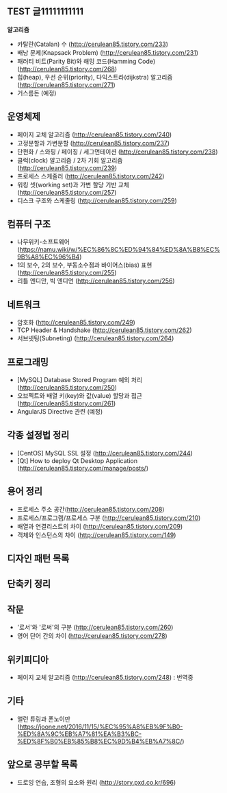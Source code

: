 ## TEST 글11111111111


**알고리즘**
- 카탈란(Catalan) 수 (http://cerulean85.tistory.com/233)
- 배낭 문제(Knapsack Problem) (http://cerulean85.tistory.com/231)
- 패러티 비트(Parity Bit)와 해밍 코드(Hamming Code) (http://cerulean85.tistory.com/268)
- 힙(heap), 우선 순위(priority), 다익스트라(dijkstra) 알고리즘 (http://cerulean85.tistory.com/271)
- 거스름돈 (예정)

**운영체제**
-
- 페이지 교체 알고리즘 (http://cerulean85.tistory.com/240)
- 고정분할과 가변분할 (http://cerulean85.tistory.com/237)
- 단편화 / 스와핑 / 페이징 / 세그먼테이션 (http://cerulean85.tistory.com/238)
- 클럭(clock) 알고리즘 / 2차 기회 알고리즘 (http://cerulean85.tistory.com/239)
- 프로세스 스케줄러 (http://cerulean85.tistory.com/242)
- 워킹 셋(working set)과 가변 할당 기반 교체  (http://cerulean85.tistory.com/257)
- 디스크 구조와 스케줄링 (http://cerulean85.tistory.com/259)

**컴퓨터 구조**
-
- 나무위키-소프트웨어(https://namu.wiki/w/%EC%86%8C%ED%94%84%ED%8A%B8%EC%9B%A8%EC%96%B4)
- 1의 보수, 2의 보수, 부동소수점과 바이어스(bias) 표현 (http://cerulean85.tistory.com/255)
- 리틀 엔디안, 빅 엔디언 (http://cerulean85.tistory.com/256)

**네트워크**
- 
- 암호화 (http://cerulean85.tistory.com/249)
- TCP Header & Handshake (http://cerulean85.tistory.com/262)
- 서브넷팅(Subneting) (http://cerulean85.tistory.com/264)

**프로그래밍**
-
- [MySQL] Database Stored Program 예외 처리 (http://cerulean85.tistory.com/250)
- 오브젝트와 배열 키(key)와 값(value) 할당과 접근 (http://cerulean85.tistory.com/261)
- AngularJS Directive 관련 (예정)

**각종 설정법 정리**
-
- [CentOS] MySQL SSL 설정 (http://cerulean85.tistory.com/244)
- [Qt] How to deploy Qt Desktop Application (http://cerulean85.tistory.com/manage/posts/)

**용어 정리**
-
- 프로세스 주소 공간(http://cerulean85.tistory.com/208)
- 프로세스/프로그램/프로세스 구분 (http://cerulean85.tistory.com/210)
- 배열과 연결리스트의 차이 (http://cerulean85.tistory.com/209)
- 객체와 인스턴스의 차이 (http://cerulean85.tistory.com/149)

**디자인 패턴 목록**
-

**단축키 정리**
-

**작문**
- 
- '로서'와 '로써'의 구분 (http://cerulean85.tistory.com/260)
- 영어 단어 간의 차이 (http://cerulean85.tistory.com/278)

**위키피디아**
-
- 페이지 교체 알고리즘 (http://cerulean85.tistory.com/248) : 번역중

**기타**
-
- 앨런 튜링과 폰노이만
(https://joone.net/2016/11/15/%EC%95%A8%EB%9F%B0-%ED%8A%9C%EB%A7%81%EA%B3%BC-%ED%8F%B0%EB%85%B8%EC%9D%B4%EB%A7%8C/)

**앞으로 공부할 목록**
-
- 드로잉 연습, 조형의 요소와 원리 (http://story.pxd.co.kr/696)

